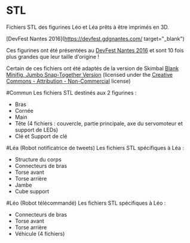 # STL
Fichiers STL des figurines Léo et Léa prêts à être imprimés en 3D.

[DevFest Nantes 2016](https://devfest.gdgnantes.com/ target="_blank")

Ces figurines ont été présentées au <a href="https://devfest.gdgnantes.com/" target="_blank">DevFest Nantes 2016</a> et sont 10 fois plus grandes que leur taille d'origine !

Certain de ces fichiers ont été adaptés de la version de Skimbal <a href="http://www.thingiverse.com/thing:170076" target="_blank">Blank Minifig, Jumbo Snap-Together Version</a> (licensed under the <a href="https://creativecommons.org/licenses/by-nc/3.0/" target="_blank">Creative Commons - Attribution - Non-Commercial</a> license)

#Commun
Les fichiers STL destinés aux 2 figurines :
- Bras
- Cornée
- Main
- Tête (4 fichiers : couvercle, partie principale, axe du servomoteur et support de LEDs)
- Clé et Support de clé

#Léa (Robot notificatrice de tweets)
Les fichiers STL spécifiques à Léa :
- Structure du corps
- Connecteurs de bras
- Torse avant
- Torse arrière
- Jambe
- Cube support

#Léo (Robot télécommandé)
Les fichiers STL spécifiques à Léo :
- Connecteurs de bras
- Torse avant
- Torse arrière
- Véhicule (4 fichiers)
